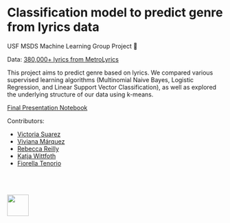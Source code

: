 # Classification model to predict genre from lyrics data
USF MSDS Machine Learning Group Project 🦄

Data: [380,000+ lyrics from MetroLyrics](https://www.kaggle.com/gyani95/380000-lyrics-from-metrolyrics)

This project aims to predict genre based on lyrics. We compared various supervised learning algorithms (Multinomial Naive Bayes, Logistic Regression, and Linear Support Vector Classification), as well as explored the underlying structure of our data using k-means. 

[Final Presentation Notebook](https://github.com/r-reilly/MSDS621_Project/blob/master/Presentation/ML%20Presentation.ipynb)

Contributors: 
* [Victoria Suarez](https://github.com/vasuarez)
* [Viviana Márquez](https://github.com/vivianamarquez)
* [Rebecca Reilly](https://github.com/r-reilly)
* [Katja Wittfoth](https://github.com/katjawittfoth)
* [Fiorella Tenorio](https://github.com/fioreten)

<br>
<br>
<br>
<img src="https://github.com/r-reilly/MSDS621_Project/blob/master/Bitmojis.JPG" style="height:50px;">
